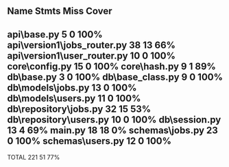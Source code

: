 Name                          Stmts   Miss  Cover
-------------------------------------------------
api\base.py                       5      0   100%
api\version1\jobs_router.py      38     13    66%
api\version1\user_router.py      10      0   100%
core\config.py                   15      0   100%
core\hash.py                      9      1    89%
db\base.py                        3      0   100%
db\base_class.py                  9      0   100%
db\models\jobs.py                13      0   100%
db\models\users.py               11      0   100%
db\repository\jobs.py            32     15    53%
db\repository\users.py           10      0   100%
db\session.py                    13      4    69%
main.py                          18     18     0%
schemas\jobs.py                  23      0   100%
schemas\users.py                 12      0   100%
-------------------------------------------------
TOTAL                           221     51    77%